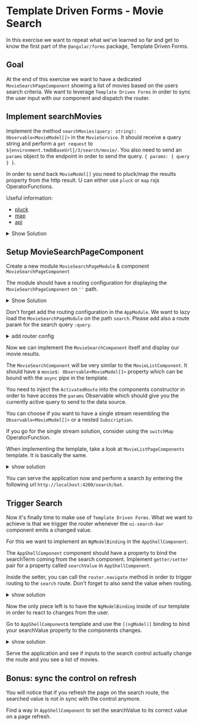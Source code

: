 # Template Driven Forms - Movie Search

In this exercise we want to repeat what we've learned so far and
get to know the first part of the `@angular/forms` package, Template Driven Forms.

## Goal

At the end of this exercise we want to have a dedicated `MovieSearchPageComponent`
showing a list of movies based on the users search criteria.
We want to leverage `Template Driven Forms` in order to sync the user input
with our component and dispatch the router.

## Implement searchMovies

Implement the method `searchMovies(query: string): Observable<MovieModel[]>` in the `MovieService`.
It should receive a query string and perform a `get request` to `${environment.tmdbBaseUrl}/3/search/movie/`.
You also need to send an `params` object to the endpoint in order to send the query.
`{ params: { query } }`.

In order to send back `MovieModel[]` you need to pluck/map the results property
from the http result. U can either use `pluck` or `map` rxjs OperatorFunctions.

Useful information:
* [pluck](https://rxjs.dev/api/operators/pluck)
* [map](https://rxjs.dev/api/operators/map)
* [api](https://developers.themoviedb.org/3/search/search-movies)

<details>
<summary> Show Solution </summary>

```ts
searchMovies(query: string): Observable<MovieModel[]> {
    return this.httpClient
      .get<{ results: MovieModel[] }>(
        `${environment.tmdbBaseUrl}/3/search/movie/`,
        {
          params: { query },
        }
      )
      .pipe(map(({ results }) => results));
}
```
</details>

## Setup MovieSearchPageComponent

Create a new module `MovieSearchPageModule` & component `MovieSearchPageComponent`

The module should have a routing configuration for displaying
the `MovieSearchPageComponent` on `''` path.

<details>
<summary> Show Solution </summary>

```bash
# create module
ng g m movie/movie-search

# create component
ng g c movie/movie-search
```

implement `MovieSearchPageModule`

```ts
// movie/movie-search/movie-search-page.module.ts

const routes: Routes = [
  {
    path: '',
    component: MovieSearchPageComponent,
  },
];

@NgModule({
    declarations: [MovieSearchPageComponent],
    imports: [MovieModule, RouterModule.forChild(routes)],
})
export class MovieSearchPageModule {}
```

</details>

Don't forget add the routing configuration in the `AppModule`.
We want to lazy load the `MovieSearchPageModule` on the path `search`.
Please add also a route param for the search query `:query`.

<details>
<summary> add router config </summary>

```ts
// app-routing.module.ts
{
    path: 'search/:query',
    loadChildren: () =>
      import('./movie/movie-search-page/movie-search-page.module').then(
        (file) => file.MovieSearchPageModule
      ),
},
```

</details>

Now we can implement the `MovieSearchComponent` itself and display our movie results.

The `MovieSearchComponent` will be very similar to the `MovieListComponent`. 
It should have a `movie$: Observable<MovieModel[]>` property which can be bound
with the `async` pipe in the template.

You need to inject the `ActivatedRoute` into the components constructor
in order to have access the `params` Observable which should give you the
currently active query to send to the data source.

You can choose if you want to have a single stream resembling the `Observable<MovieModel[]>`
or a nested `Subscription`.

If you go for the single stream solution, consider using the `switchMap` OperatorFunction.

When implementing the template, take a look at `MovieListPageComponents` template.
It is basically the same.

<details>
    <summary>show solution</summary>

```ts
// movie-search-page.component.ts

 movies$: Observable<MovieModel[]>;

constructor(
    private movieService: MovieService,
    private activatedRoute: ActivatedRoute
) {}

ngOnInit(): void {
    this.movies$ = this.activatedRoute.params.pipe(
      switchMap((params) => {
        console.log(params);
        return this.movieService.searchMovies(params.query);
      })
    );
}
```

The template looks very much like the one from `movie-list-page.component.ts`

```html
<ng-container *ngIf="(movies$ | async) as movies; else: loader">

  <movie-list
    *ngIf="movies?.length > 0; else: elseTmpl"
    [movies]="movies">
  </movie-list>

  <ng-template #elseTmpl>
    <div>Sorry, nothing found bra!</div>
  </ng-template>


</ng-container>


<ng-template #loader>
  <div class="loader"></div>
</ng-template>

```

</details>

You can serve the application now and perform a search by entering the following url
`http://localhost:4200/search/bat`.

## Trigger Search

Now it's finally time to make use of `Template Driven Forms`.
What we want to achieve is that we trigger the router whenever the `ui-search-bar` component 
emits a changed value.

For this we want to implement an `NgModelBinding` in the `AppShellComponent`.

The `AppShellComponent` component should have a property to bind the searchTerm coming from
the search component.
Implement `getter/setter` pair for a property called `searchValue` in
`AppShellComponent`.

Inside the setter, you can call the `router.navigate` method in order to
trigger routing to the `search` route. Don't forget to also send the value when
routing.

<details>
    <summary>show solution</summary>

```ts
// app-shell.component.ts

  private _searchValue = '';
  set searchValue(value: string) {
    this._searchValue = value;
    this.router.navigate(['search', value]);
  }
  get searchValue(): string {
    return this._searchValue;
  }
```

</details>

Now the only piece left is to have the `NgModelBinding` inside of our template in
order to react to changes from the user.

Go to `AppShellComponent`s template and use the `[(ngModel)]` binding
to bind your searchValue property to the components changes.

<details>
    <summary>show solution</summary>

```html
<!-- app-shell.component.html -->

<ui-search-bar
        [(ngModel)]="searchValue"
></ui-search-bar>
```

You also need to import `ForModule` from '@angular/forms' into the `AppShellModule` 

```ts
// app-shell.module.ts
import { FormsModule } from '@angular/forms';

{
    imports: [
        /** other imports **/,
        FormsModule
    ]
}

```

</details>

Serve the application and see if inputs to the search control actually change
the route and you see a list of movies.

## Bonus: sync the control on refresh

You will notice that if you refresh the page on the search route,
the searched value is not in sync with the control anymore.

Find a way in `AppShellComponent` to set the searchValue to its
correct value on a page refresh.
